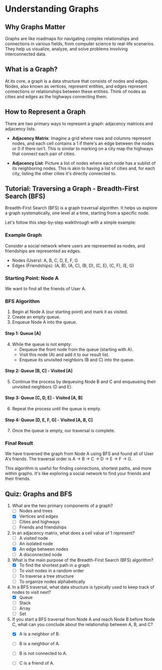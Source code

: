 # Understanding Graphs

## Why Graphs Matter

Graphs are like roadmaps for navigating complex relationships and connections in various fields, from computer science to real-life scenarios. They help us visualize, analyze, and solve problems involving interconnected data.

## What is a Graph?

At its core, a graph is a data structure that consists of nodes and edges. Nodes, also known as vertices, represent entities, and edges represent connections or relationships between these entities. Think of nodes as cities and edges as the highways connecting them.

## How to Represent a Graph

There are two primary ways to represent a graph: adjacency matrices and adjacency lists.

- **Adjacency Matrix**: Imagine a grid where rows and columns represent nodes, and each cell contains a 1 if there's an edge between the nodes or 0 if there isn't. This is similar to marking on a city map the highways that connect each pair of cities.

- **Adjacency List**: Picture a list of nodes where each node has a sublist of its neighboring nodes. This is akin to having a list of cities and, for each city, listing the other cities it's directly connected to.

## Tutorial: Traversing a Graph - Breadth-First Search (BFS)

Breadth-First Search (BFS) is a graph traversal algorithm. It helps us explore a graph systematically, one level at a time, starting from a specific node.

Let's follow this step-by-step walkthrough with a simple example:

### Example Graph

Consider a social network where users are represented as nodes, and friendships are represented as edges.

- Nodes (Users): A, B, C, D, E, F, G
- Edges (Friendships): (A, B), (A, C), (B, D), (C, E), (C, F), (E, G)

### Starting Point: Node A

We want to find all the friends of User A.

### BFS Algorithm

1. Begin at Node A (our starting point) and mark it as visited.
2. Create an empty queue.
3. Enqueue Node A into the queue.

#### Step 1: Queue [A]

4. While the queue is not empty:
   - Dequeue the front node from the queue (starting with A).
   - Visit this node (A) and add it to our result list.
   - Enqueue its unvisited neighbors (B and C) into the queue.

#### Step 2: Queue [B, C] - Visited [A]

5. Continue the process by dequeuing Node B and C and enqueueing their unvisited neighbors (D and E).

#### Step 3: Queue [C, D, E] - Visited [A, B]

6. Repeat the process until the queue is empty.

#### Step 4: Queue [D, E, F, G] - Visited [A, B, C]

7. Once the queue is empty, our traversal is complete.

### Final Result

We have traversed the graph from Node A using BFS and found all of User A's friends. The traversal order is A -> B -> C -> D -> E -> F -> G.

This algorithm is useful for finding connections, shortest paths, and more within graphs. It's like exploring a social network to find your friends and their friends.

## Quiz: Graphs and BFS

1. What are the two primary components of a graph?
   - [ ] Nodes and trees
   - [x] Vertices and edges
   - [ ] Cities and highways
   - [ ] Friends and friendships

2. In an adjacency matrix, what does a cell value of 1 represent?
   - [ ] A visited node
   - [ ] An isolated node
   - [x] An edge between nodes
   - [ ] A disconnected node

3. What is the main purpose of the Breadth-First Search (BFS) algorithm?
   - [x] To find the shortest path in a graph
   - [ ] To visit nodes in a random order
   - [ ] To traverse a tree structure
   - [ ] To organize nodes alphabetically

4. In a BFS traversal, what data structure is typically used to keep track of nodes to visit next?
   - [x] Queue
   - [ ] Stack
   - [ ] Array
   - [ ] Set

5. If you start a BFS traversal from Node A and reach Node B before Node C, what can you conclude about the relationship between A, B, and C?
   - [x] A is a neighbor of B.
   - [ ] B is a neighbor of A.
   - [ ] B is not connected to A.
   - [ ] C is a friend of A.

